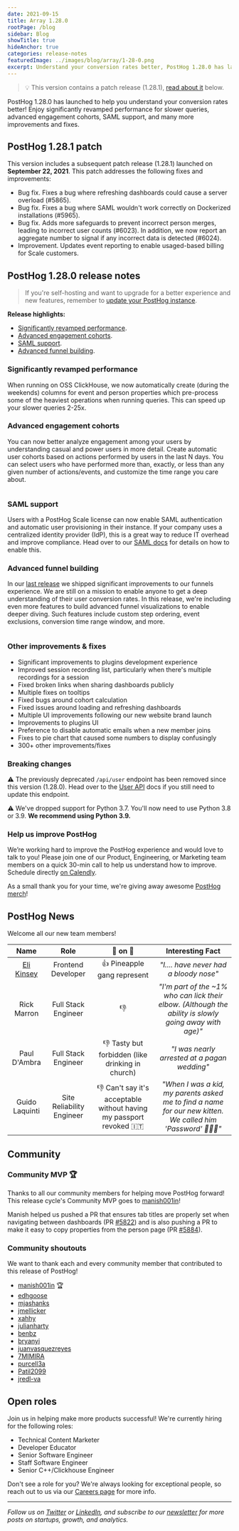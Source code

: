 ```yaml
---
date: 2021-09-15
title: Array 1.28.0
rootPage: /blog
sidebar: Blog
showTitle: true
hideAnchor: true
categories: release-notes
featuredImage: ../images/blog/array/1-28-0.png
excerpt: Understand your conversion rates better, PostHog 1.28.0 has launched! Significantly revamped performance for slower queries, advanced engagement cohorts, SAML support, and many more improvements and fixes.
---
```


> 💡 This version contains a patch release (1.28.1), [read about it](#posthog-1281-patch) below.


PostHog 1.28.0 has launched to help you understand your conversion rates better! Enjoy significantly revamped performance for slower queries, advanced engagement cohorts, SAML support, and many more improvements and fixes.

## PostHog 1.28.1 patch

This version includes a subsequent patch release (1.28.1) launched on **September 22, 2021**. This patch addresses the following fixes and improvements:

-   Bug fix. Fixes a bug where refreshing dashboards could cause a server overload (#5865).
-   Bug fix. Fixes a bug where SAML wouldn't work correctly on Dockerized installations (#5965).
-   Bug fix. Adds more safeguards to prevent incorrect person merges, leading to incorrect user counts (#6023). In addition, we now report an aggregate number to signal if any incorrect data is detected (#6024).
-   Improvement. Updates event reporting to enable usaged-based billing for Scale customers.


## PostHog 1.28.0 release notes

> If you're self-hosting and want to upgrade for a better experience and new features, remember to [update your PostHog instance](/docs/self-host/configure/upgrading-posthog).

**Release highlights:**

- [Significantly revamped performance](#significantly-revamped-performance).
- [Advanced engagement cohorts](#advanced-engagement-cohorts).
- [SAML support](#saml-support).
- [Advanced funnel building](#advanced-funnel-building).

### Significantly revamped performance

When running on OSS ClickHouse, we now automatically create (during the weekends) columns for event and person properties which pre-process some of the heaviest operations when running queries. This can speed up your slower queries 2-25x.

### Advanced engagement cohorts

You can now better analyze engagement among your users by understanding casual and power users in more detail. Create automatic user cohorts based on actions performed by users in the last N days. You can select users who have performed more than, exactly, or less than any given number of actions/events, and customize the time range you care about.

<img src="https://posthog-static-files.s3.us-east-2.amazonaws.com/Website-Assets/Array/1_28_0-engagement-chorts.png" alt="" />

### SAML support

Users with a PostHog Scale license can now enable SAML authentication and automatic user provisioning in their instance. If your company uses a centralized identity provider (IdP), this is a great way to reduce IT overhead and improve compliance. Head over to our [SAML docs](/docs/user-guides/sso#saml) for details on how to enable this.

### Advanced funnel building

In our [last release](https://posthog.com/blog/the-posthog-array-1-27-0) we shipped significant improvements to our funnels experience. We are still on a mission to enable anyone to get a deep understanding of their user conversion rates. In this release, we're including even more features to build advanced funnel visualizations to enable deeper diving. Such features include custom step ordering, event exclusions, conversion time range window, and more.

<img src="https://posthog-static-files.s3.us-east-2.amazonaws.com/Website-Assets/Array/1_28_0-advanced-funnels.png" alt="" />

### Other improvements & fixes
- Significant improvements to plugins development experience
- Improved session recording list, particularly when there's multiple recordings for a session
- Fixed broken links when sharing dashboards publicly
- Multiple fixes on tooltips
- Fixed bugs around cohort calculation
- Fixed issues around loading and refreshing dashboards
- Multiple UI improvements following our new website brand launch
- Improvements to plugins UI
- Preference to disable automatic emails when a new member joins
- Fixes to pie chart that caused some numbers to display confusingly
- 300+ other improvements/fixes

### Breaking changes

⚠️ The previously deprecated `/api/user` endpoint has been removed since this version (1.28.0). Head over to the [User API](https://posthog.com/docs/api/user) docs if you still need to update this endpoint.

⚠️ We've dropped support for Python 3.7. You'll now need to use Python 3.8 or 3.9. **We recommend using Python 3.9.**

### Help us improve PostHog

We’re working hard to improve the PostHog experience and would love to talk to you! Please join one of our Product, Engineering, or Marketing team members on a quick 30-min call to help us understand how to improve. Schedule directly [on Calendly](https://calendly.com/posthog-feedback).

As a small thank you for your time, we're giving away awesome [PostHog merch](https://merch.posthog.com)!

## PostHog News

Welcome all our new team members!

| Name  |        Role         | 🍍 on 🍕 |   Interesting Fact           |
| :---: | :-----------------: | :-------: | :-------------------------: |
| [Eli Kinsey](/handbook/company/team#eli-kinsey-front-end-developer) | Frontend Developer |  👍 Pineapple gang represent  |   _"I.... have never had a bloody nose"_
| Rick Marron | Full Stack Engineer |  👎  |   _"I'm part of the ~1% who can lick their elbow. (Although the ability is slowly going away with age)"_
| Paul D'Ambra | Full Stack Engineer |  👎 Tasty but forbidden (like drinking in church)  |   _"I was nearly arrested at a pagan wedding"_
| Guido Laquinti | Site Reliability Engineer |   👎 Can't say it's acceptable without having my passport revoked 🇮🇹  |   _"When I was a kid, my parents asked me to find a name for our new kitten. We called him 'Password' 🔐🐕‍🦺"_

## Community
### Community MVP 🏆

Thanks to all our community members for helping move PostHog forward! This release cycle's Community MVP goes to [manish001in](https://github.com/manish001in)!

Manish helped us pushed a PR that ensures tab titles are properly set when navigating between dashboards (PR [#5822](https://github.com/PostHog/posthog/pull/5822)) and is also pushing a PR to make it easy to copy properties from the person page (PR [#5884](https://github.com/PostHog/posthog/pull/5884)).

### Community shoutouts
We want to thank each and every community member that contributed to this release of PostHog!

- [manish001in](https://github.com/manish001in) 🏆
- [edhgoose](https://github.com/edhgoose)
- [mjashanks](https://github.com/mjashanks)
- [jmellicker](https://github.com/jmellicker)
- [xahhy](https://github.com/xahhy)
- [julianharty](https://github.com/julianharty)
- [benbz](https://github.com/benbz)
- [bryanyi](https://github.com/bryanyi)
- [juanvasquezreyes](https://github.com/juanvasquezreyes)
- [7MIMIRA](https://github.com/7MIMIRA)
- [purcell3a](https://github.com/purcell3a)
- [Patil2099](https://github.com/Patil2099)
- [jredl-va](https://github.com/jredl-va)

## Open roles

Join us in helping make more products successful! We're currently hiring for the following roles:

- Technical Content Marketer
- Developer Educator
- Senior Software Engineer
- Staff Software Engineer
- Senior C++/Clickhouse Engineer

Don't see a role for you? We're always looking for exceptional people, so reach out to us via our [Careers page](https://posthog.com/careers) for more info.

<hr/>

_Follow us on [Twitter](https://twitter.com/posthoghq) or [LinkedIn](https://linkedin.com/company/posthog), and subscribe to our [newsletter](https://posthog.com/newsletter) for more posts on startups, growth, and analytics._

<ArrayCTA />
